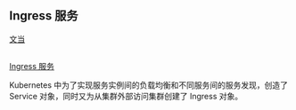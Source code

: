 ##  Ingress 服务
[文当](https://kubernetes.io/zh/docs/concepts/services-networking/ingress/)

## 
[Ingress 服务](https://mp.weixin.qq.com/s?__biz=MzI0MDQ4MTM5NQ==&mid=2247512338&idx=3&sn=21ea67d53e7ae9409606df0933aeb917&chksm=e918d40ede6f5d1894c00c2d7a1de2933e66ffc8b4337f06f375d5ff4059d921a13417862ea7&scene=178&cur_album_id=1790241575034290179#rd)

Kubernetes 中为了实现服务实例间的负载均衡和不同服务间的服务发现，创造了 Service 对象，同时又为从集群外部访问集群创建了 Ingress 对象。